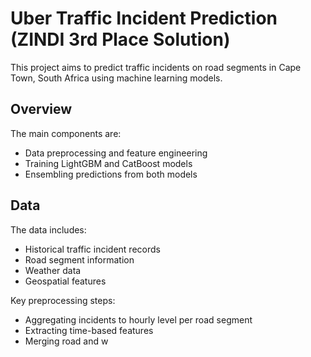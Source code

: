 # Uber Traffic Incident Prediction (ZINDI 3rd Place Solution)

This project aims to predict traffic incidents on road segments in Cape Town, South Africa using machine learning models.

## Overview

The main components are:

- Data preprocessing and feature engineering
- Training LightGBM and CatBoost models 
- Ensembling predictions from both models

## Data

The data includes:

- Historical traffic incident records
- Road segment information 
- Weather data
- Geospatial features

Key preprocessing steps:

- Aggregating incidents to hourly level per road segment
- Extracting time-based features
- Merging road and w